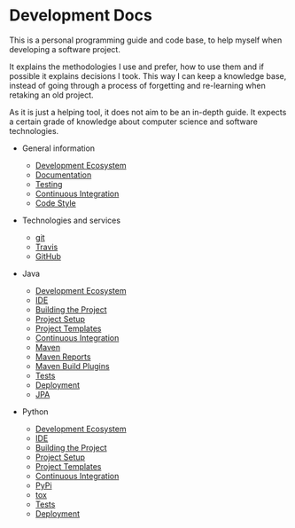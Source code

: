 # Development Docs

This is a personal programming guide and code base, to help myself when developing a software project.

It explains the methodologies I use and prefer, how to use them and if possible it explains decisions I took. This way I can keep a knowledge base, instead of going through a process of forgetting and re-learning when retaking an old project.

As it is just a helping tool, it does not aim to be an in-depth guide. It expects a certain grade of knowledge about computer science and software technologies.

* General information
   * [Development Ecosystem](general/deveco.md)
   * [Documentation](general/documentation.md)
   * [Testing](general/testing.md)
   * [Continuous Integration](general/ci.md)
   * [Code Style](general/style.md)
* Technologies and services
   * [git](other/git.md)
   * [Travis](other/travis.md)
   * [GitHub](other/github.md)

* Java
   * [Development Ecosystem](java/deveco.md)
   * [IDE](java/ide.md)
   * [Building the Project](java/building.md)
   * [Project Setup](java/project_setup.md)
   * [Project Templates](java/templates.md)
   * [Continuous Integration](java/ci.md)
   * [Maven](java/maven.md)
   * [Maven Reports](java/maven_reports.md)
   * [Maven Build Plugins](java/maven_build_plugins.md)
   * [Tests](java/tests.md)
   * [Deployment](java/deployment.md)
   * [JPA](java/jpa.md)
* Python
   * [Development Ecosystem](python/deveco.md)
   * [IDE](python/ide.md)
   * [Building the Project](python/building.md)
   * [Project Setup](python/project_setup.md)
   * [Project Templates](python/templates.md)
   * [Continuous Integration](python/ci.md)
   * [PyPi](python/pypi.md)
   * [tox](python/tox.md)
   * [Tests](python/tests.md)
   * [Deployment](python/deployment.md)
